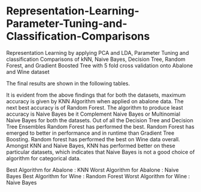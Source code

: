 # Representation-Learning-Parameter-Tuning-and-Classification-Comparisons

Representation Learning by applying PCA and LDA, Parameter Tuning and classification Comparisons of kNN, Naive Bayes, Decision Tree, Random Forest, and Gradient Boosted Tree with 5 fold cross validation onto Abalone and Wine dataset


The final results are shown in the following tables.


It is evident from the above findings that for both the datasets, maximum accuracy is given by KNN Algorithm when applied on abalone data. The next best accuracy is of Random Forest. The algorithm to produce least accuracy is Naive Bayes be it Complement Naive Bayes or Multinomial Naive Bayes for both the datasets. Out of all the Decision Tree and Decision Tree Ensembles Random Forest has performed the best. Random Forest has emerged to better in performance and in runtime than Gradient Tree Boosting. Random forest has performed the best on Wine data overall. Amongst KNN and Naive Bayes, KNN has performed better on these particular datasets, which indicates that Naive Bayes is not a good choice of algorithm for categorical data.

Best Algorithm for Abalone : KNN
Worst Algorithm for Abalone : Naive Bayes
Best Algorithm for Wine : Random Forest
Worst Algorithm for Wine : Naive Bayes
